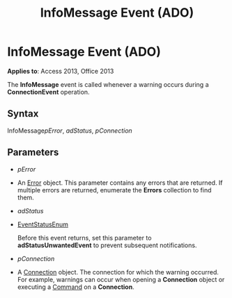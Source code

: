 ﻿---
title: InfoMessage Event (ADO)
TOCTitle: InfoMessage Event (ADO)
ms:assetid: 5d4f487f-96c8-4cf6-60ab-583510d3096f
ms:mtpsurl: https://msdn.microsoft.com/library/JJ249328(v=office.15)
ms:contentKeyID: 48545109
ms.date: 09/18/2015
mtps_version: v=office.15
---

# InfoMessage Event (ADO)


**Applies to**: Access 2013, Office 2013

The **InfoMessage** event is called whenever a warning occurs during a **ConnectionEvent** operation.

## Syntax

InfoMessage*pError*, *adStatus*, *pConnection*

## Parameters

  - *pError*

  - An [Error](error-object-ado.md) object. This parameter contains any errors that are returned. If multiple errors are returned, enumerate the **Errors** collection to find them.

  - *adStatus*

  - [EventStatusEnum](eventstatusenum.md)
    
    Before this event returns, set this parameter to **adStatusUnwantedEvent** to prevent subsequent notifications.

  - *pConnection*

  - A [Connection](connection-object-ado.md) object. The connection for which the warning occurred. For example, warnings can occur when opening a **Connection** object or executing a [Command](command-object-ado.md) on a **Connection**.

